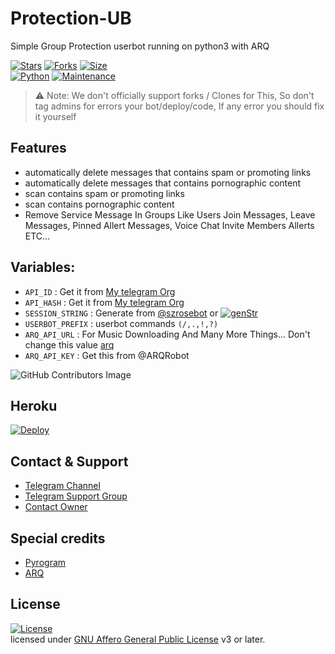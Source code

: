 # Protection-UB
Simple Group Protection userbot running on python3 with ARQ

[![Stars](https://img.shields.io/github/stars/szsupunma/Protection-UB?style=flat-square&color=yellow)](https://github.com/szsupunma/Protection-UB/stargazers)
[![Forks](https://img.shields.io/github/forks/szsupunma/Protection-UB?style=flat-square&color=orange)](https://github.com/szsupunma/Protection-UB/fork)
[![Size](https://img.shields.io/github/repo-size/szsupunma/Protection-UB?style=flat-square&color=green)](https://github.com/szsupunma/Protection-UB/)   
[![Python](https://img.shields.io/badge/Python-v3.9.9-blue)](https://www.python.org/)
[![Maintenance](https://img.shields.io/badge/Maintained%3F-yes-green.svg)](https://github.com/szsupunma/Protection-UB/graphs/commit-activity)

> ⚠️ Note: 
> We don't officially support forks / Clones for This, So don't tag admins for errors your bot/deploy/code, If any error you should fix it yourself

## Features
- automatically delete messages that contains spam or promoting links
- automatically delete messages that contains pornographic content
- scan contains spam or promoting links
- scan contains pornographic content
- Remove Service Message In Groups Like Users Join Messages, Leave Messages, 
Pinned Allert Messages, Voice Chat Invite Members Allerts ETC...

## Variables:
-  `API_ID` : Get it from [My telegram Org](https://my.telegram.org/apps)
-  `API_HASH` : Get it from [My telegram Org](https://my.telegram.org/apps)
-  `SESSION_STRING` : Generate from [@szrosebot](http://t.me/szrosebot) or [![genStr](https://img.shields.io/badge/repl.it-genStr-yellowgreen)](https://replit.com/@vcsession/szteambots)
-  `USERBOT_PREFIX` : userbot commands `(/,.,!,?)`
-  `ARQ_API_URL` : For Music Downloading And Many More Things... Don't change this value [arq](https://thearq.tech)
-  `ARQ_API_KEY` : Get this from @ARQRobot


![GitHub Contributors Image](https://contrib.rocks/image?repo=szsupunma/Protection-UB)


## Heroku
[![Deploy](https://www.herokucdn.com/deploy/button.svg)](https://heroku.com/deploy?template=https://github.com/szsupunma/Protection-UB)

## Contact & Support

- [Telegram Channel](https://t.me/szteambots")
- [Telegram Support Group](https://t.me/slbotzone)
- [Contact Owner](https://t.me/supunmabot)

## Special credits
- [Pyrogram](https://github.com/pyrogram/pyrogram)
- [ARQ](https://t.me/ARQupdates)

## License
[![License](https://www.gnu.org/graphics/agplv3-155x51.png)](LICENSE)   
licensed under [GNU Affero General Public License](https://www.gnu.org/licenses/agpl-3.0.en.html) v3 or later.

